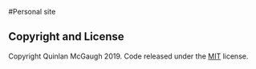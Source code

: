 #Personal site

## Copyright and License

Copyright Quinlan McGaugh 2019. Code released under the [MIT](https://github.com/BlackrockDigital/startbootstrap-agency/blob/gh-pages/LICENSE) license.
